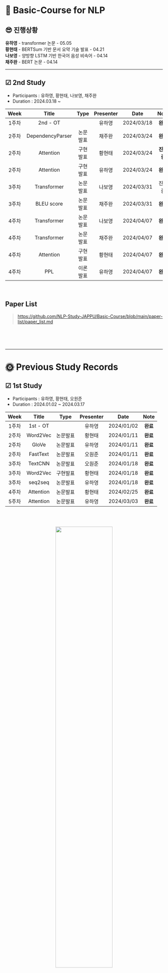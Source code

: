 # 📰 Basic-Course for NLP

## 😎 진행상황
**유하영** - transformer 논문  - 05.05 </br>
**황현태** - BERTSum 기반 문서 요약 기술 발표   - 04.21  </br>
**나보영** -  양방향 LSTM 기반 한국어 음성 비속어 - 04.14 </br>
**채주완** -  BERT 논문 - 04.14 </br>

___

## ☑ 2nd Study 
- Participants : 유하영, 황현태, 나보영, 채주완
- Duration : 2024.03.18 ~
  
|Week|Title|Type|Presenter|Date|Note|
|:---:|:---:|:---:|:---:|:---:|:---:|
|1주차|2nd - OT|  |유하영|2024/03/18|**완료**
|2주차|DependencyParser|논문발표|채주완|2024/03/24|**완료**
|2주차|Attention|구현발표|황현태|2024/03/24|**진행 중**
|2주차|Attention|구현발표|유하영|2024/03/24|**완료**
|3주차|Transformer|논문발표|나보영|2024/03/31|진행 중
|3주차|BLEU score|논문발표|채주완|2024/03/31|**완료**
|4주차|Transformer|논문발표|나보영|2024/04/07|**완료**
|4주차|Transformer|논문발표|채주완|2024/04/07|**완료**
|4주차|Attention|구현발표|황현태|2024/04/07|**완료**
|4주차|PPL|이론발표|유하영|2024/04/07|**완료**

</br>

## Paper List
> https://github.com/NLP-Study-JAPPU/Basic-Course/blob/main/paper-list/paper_list.md






</br></br></br>

___

# 🌞 Previous Study Records

## ☑ 1st Study 
- Participants : 유하영, 황현태, 오원준
- Duration : 2024.01.02 ~ 2024.03.17
  
|Week|Title|Type|Presenter|Date|Note|
|:---:|:---:|:---:|:---:|:---:|:---:|
|1주차|1st - OT|  |유하영|2024/01/02|**완료**
|2주차|Word2Vec|논문발표|황현태|2024/01/11|**완료**
|2주차|GloVe|논문발표|유하영|2024/01/11|**완료**
|2주차|FastText|논문발표|오원준|2024/01/11|**완료**
|3주차|TextCNN|논문발표|오원준|2024/01/18|**완료**
|3주차|Word2Vec|구현발표|황현태|2024/01/18|**완료**
|3주차|seq2seq|논문발표|유하영|2024/01/18|**완료**
|4주차|Attention|논문발표|황현태|2024/02/25|**완료**
|5주차|Attention|논문발표|유하영|2024/03/03|**완료**

</br></br>

<p align="center">
  <img src="https://github.com/NLP-Study-JAPPU/Basic-Course/assets/90309728/4e6b27e7-b39f-47fb-a89a-28c414a69889" width="60%" height="60%">
</p>
(참고) - https://github.com/graykode/nlp-tutorial</br>

</br>


  










